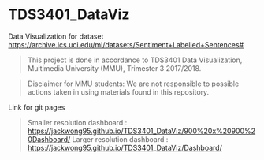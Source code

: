 # TDS3401_DataViz
Data Visualization for dataset https://archive.ics.uci.edu/ml/datasets/Sentiment+Labelled+Sentences#

> This project is done in accordance to TDS3401 Data Visualization, Multimedia University (MMU), Trimester 3 2017/2018.

> Disclaimer for MMU students: We are not responsible to possible actions taken in using materials found in this repository.

Link for git pages

> Smaller resolution dashboard : https://jackwong95.github.io/TDS3401_DataViz/900%20x%20900%20Dashboard/
> Larger resolution dashboard : https://jackwong95.github.io/TDS3401_DataViz/Dashboard/